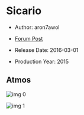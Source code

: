 # Sicario

* Author: aron7awol

* [Forum Post](https://www.avsforum.com/threads/bass-eq-for-filtered-movies.2995212/post-57642114)

* Release Date: 2016-03-01
* Production Year: 2015

## Atmos

![img 0](https://i.imgur.com/s1gwPmI.jpg)

![img 1](https://i.imgur.com/qD5DEU7.jpg)

